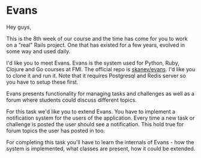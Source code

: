 # Evans

Hey guys,

This is the 8th week of our course and the time has come for you to work on a "real" Rails project. One that has existed for a few years, evolved in some way and used daily.

I'd like you to meet Evans. Evans is the system used for Python, Ruby, Clojure and Go courses at FMI. The official repo is [skanev/evans](https://github.com/skanev/evans). I'd like you to clone it and run it. Note that it requires Postgresql and Redis server so you have to setup these first.

Evans presents functionality for managing tasks and challenges as well as a forum where students could discuss different topics.

For this task we'd like you to extend Evans. You have to implement a notification system for the users of the application. Every time a new task or challenge is posted the user should see a notification. This hold true for forum topics the user has posted in too.

For completing this task you'll have to learn the internals of Evans - how the system is implemented, what classes are present, how it could be extended.
